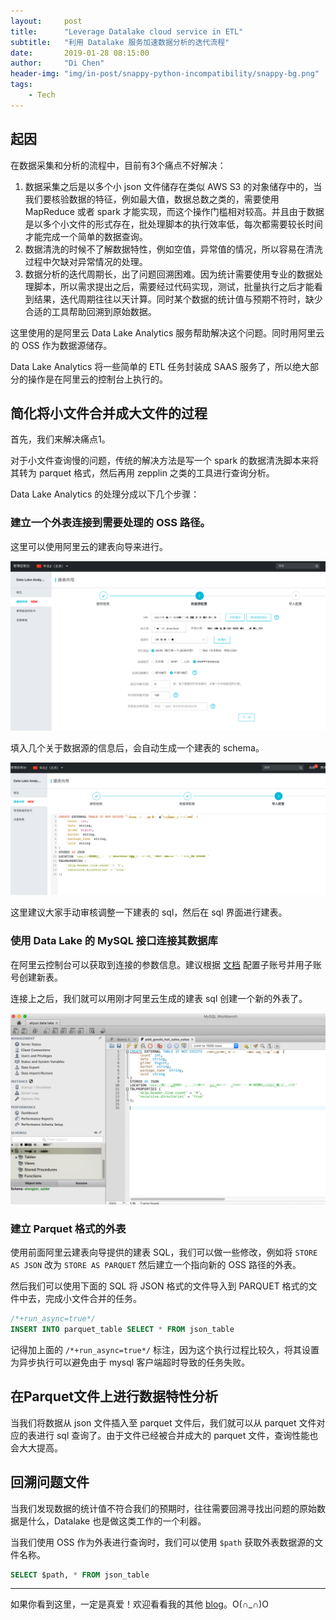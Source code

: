 ```yaml
---
layout:     post
title:      "Leverage Datalake cloud service in ETL"
subtitle:   "利用 Datalake 服务加速数据分析的迭代流程"
date:       2019-01-28 08:15:00
author:     "Di Chen"
header-img: "img/in-post/snappy-python-incompatibility/snappy-bg.png"
tags:
    - Tech
---
```


## 起因

在数据采集和分析的流程中，目前有3个痛点不好解决：
1. 数据采集之后是以多个小 json 文件储存在类似 AWS S3 的对象储存中的，当我们要核验数据的特征，例如最大值，数据总数之类的，需要使用 MapReduce 或者 spark 才能实现，而这个操作门槛相对较高。并且由于数据是以多个小文件的形式存在，批处理脚本的执行效率低，每次都需要较长时间才能完成一个简单的数据查询。
2. 数据清洗的时候不了解数据特性，例如空值，异常值的情况，所以容易在清洗过程中欠缺对异常情况的处理。
3. 数据分析的迭代周期长，出了问题回溯困难。因为统计需要使用专业的数据处理脚本，所以需求提出之后，需要经过代码实现，测试，批量执行之后才能看到结果，迭代周期往往以天计算。同时某个数据的统计值与预期不符时，缺少合适的工具帮助回溯到原始数据。

这里使用的是阿里云 Data Lake Analytics 服务帮助解决这个问题。同时用阿里云的 OSS 作为数据源储存。

Data Lake Analytics 将一些简单的 ETL 任务封装成 SAAS 服务了，所以绝大部分的操作是在阿里云的控制台上执行的。

## 简化将小文件合并成大文件的过程

首先，我们来解决痛点1。

对于小文件查询慢的问题，传统的解决方法是写一个 spark 的数据清洗脚本来将其转为 parquet 格式，然后再用 zepplin 之类的工具进行查询分析。

Data Lake Analytics 的处理分成以下几个步骤：

### 建立一个外表连接到需要处理的 OSS 路径。

这里可以使用阿里云的建表向导来进行。

[![datalake1](/img/in-post/aliyun-datalake/datalake1.png)](/img/in-post/aliyun-datalake/datalake1.png)

填入几个关于数据源的信息后，会自动生成一个建表的 schema。

[![datalake2](/img/in-post/aliyun-datalake/datalake2.png)](/img/in-post/aliyun-datalake/datalake2.png)

这里建议大家手动审核调整一下建表的 sql，然后在 sql 界面进行建表。

### 使用 Data Lake 的 MySQL 接口连接其数据库

在阿里云控制台可以获取到连接的参数信息。建议根据 [文档](https://help.aliyun.com/document_detail/98381.html?spm=a2c4g.11186623.6.557.6aff7b8cAX4zoH) 配置子账号并用子账号创建新表。

连接上之后，我们就可以用刚才阿里云生成的建表 sql 创建一个新的外表了。

[![datalake3](/img/in-post/aliyun-datalake/datalake3.png)](/img/in-post/aliyun-datalake/datalake3.png)

### 建立 Parquet 格式的外表

使用前面阿里云建表向导提供的建表 SQL，我们可以做一些修改，例如将 `STORE AS JSON` 改为 `STORE AS PARQUET` 然后建立一个指向新的 OSS 路径的外表。

然后我们可以使用下面的 SQL 将 JSON 格式的文件导入到 PARQUET 格式的文件中去，完成小文件合并的任务。

```sql
/*+run_async=true*/ 
INSERT INTO parquet_table SELECT * FROM json_table
```

记得加上面的 `/*+run_async=true*/` 标注，因为这个执行过程比较久，将其设置为异步执行可以避免由于 mysql 客户端超时导致的任务失败。

## 在Parquet文件上进行数据特性分析

当我们将数据从 json 文件插入至 parquet 文件后，我们就可以从 parquet 文件对应的表进行 sql 查询了。由于文件已经被合并成大的 parquet 文件，查询性能也会大大提高。

## 回溯问题文件

当我们发现数据的统计值不符合我们的预期时，往往需要回溯寻找出问题的原始数据是什么，Datalake 也是做这类工作的一个利器。

当我们使用 OSS 作为外表进行查询时，我们可以使用 `$path` 获取外表数据源的文件名称。

```sql
SELECT $path, * FROM json_table
```

---

如果你看到这里，一定是真爱！欢迎看看我的其他 [blog](http://chendi.me/)。O(∩_∩)O
